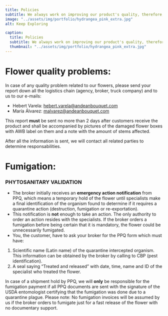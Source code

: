```yaml
---
title: Policies
subtitle: We always work on improving our product's quality, therefore, your feedback is very important for us.
image: "../assets/img/portfolio/hydrangea_pink_extra.jpg"
alt: Keep Exploring

caption:
  title: Policies
  subtitle: We always work on improving our product's quality, therefore, your feedback is very important for us.
  thumbnail: "../assets/img/portfolio/hydrangea_pink_extra.jpg"
---
```



# Flower quality problems:

In case of any quality problem related to our flowers, please send your report down all the logistics chain (agency, broker, truck company) and to us to our e-mails:
- Hebert Varela: hebert.varela@andeanbouquet.com
- María Álvarez: malvarez@andeanbouquet.com

This report **must** be sent no more than 2 days after customers receive the product and shall be accompanied by pictures of the damaged flower boxes with AWB label on them and a note with the amount of stems affected.

After all the information is sent, we will contact all related parties to determine responsabilities.

# Fumigation:

### PHYTOSANITARY VALIDATION


- The broker initially receives an **emergency action notification** from PPQ, which means a temporary hold of the flower until specialists make a final identification of the organism found to determine if it requires a quarantine action (destruction, fumigation or re-exportation).
- This notification is **not** enough to take an action.
The only authority to order an action resides with the specialists. If the broker orders a fumigation before being certain that it is mandatory, the flower could be unnecessarily fumigated.
- You, the customer, have to ask your broker for the PPQ form which must have:
1. Scientific name (Latin name) of the quarantine intercepted organism. This information can be obtained by the broker by calling to CBP (pest identification).
2. A seal saying “Treated and released” with date, time, name and ID of the specialist who treated the flower.

In case of a shipment hold by PPQ, we will **only** be responsible for the fumigation payment if all PPQ documents are sent with the signature of the USDA entomologist certifying that the fumigation was done due to a quarantine plague.
Please note: No fumigation invoices will be assumed by us if the broker orders to fumigate just for a fast release of the flower with no documentary support.
